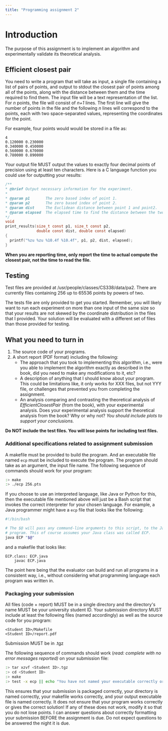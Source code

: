 ```yaml
---
title: "Programming assignment 2"
---
```


# Introduction

The purpose of this assignment is to implement an algorithm and experimentally
validate its theoretical analysis.

## Efficient closest pair

You need to write a program that will take as input, a single file containing a
list of pairs of points, and output to stdout the closest pair of points among
all of the points, along with the distance between them and the time required to
find them. The input file will be a text representation of the list. For *n*
points, the file will consist of *n+1* lines. The first line will give the
number of points in the file and the following *n* lines will correspond to the
points, each with two space-separated values, representing the coordinates for
the point.

For example, four points would would be stored in a file as:

```
4
0.120000 0.230000
0.340000 0.450000
0.560000 0.670000
0.780000 0.890000
```

Your output file MUST output the values to exactly four decimal points of
precision using at least ten characters. Here is a C language function you
could use for outputting your results:

```c
/**
* @brief Output necessary information for the experiment.
*
* @param p1       The zero based index of point 1.
* @param p2       The zero based index of point 2.
* @param dist     The Euclidean distance between point 1 and point2.
* @param elapsed  The elapsed time to find the distance between the two points.
*/
void
print_results(size_t const p1, size_t const p2,
              double const dist, double const elapsed)
{
  printf("%zu %zu %10.4f %10.4f", p1, p2, dist, elapsed);
}
```

**When you are reporting time, only report the time to actual compute the
closest pair, not the time to read the file.**

## Testing

Test files are provided at /usr/people/classes/CS338/data/pa2. There are
currently files containing 256 up to 65536 points by powers of two.

The tests file are only provided to get you started. Remember, you will likely
want to run each experiment on more than one input of the same size so that your
results are not skewed by the coordinate distribution in the files that I
provided. Your solution will be evaluated with a different set of files than
those provided for testing.

## What you need to turn in

1. The source code of your programs.
1. A short report (PDF format) including the following:
   * The approach that you took to implementing this algorithm, i.e., were you
     able to implement the algorithm exactly as described in the book, did you
     need to make any modifications to it, etc?
   * A description of anything that I should know about your program. This could
     be limitations like, it only works for XXX files, but not YYY file, or
     challenges that prevented you from completing the assignment.
   * An analysis comparing and contrasting the theoretical analysis of
     *EfficientClosestPair* (from the book), with your experimental analysis.
     Does your experimental analysis support the theoretical analysis from the
     book? Why or why not? *You should include plots to support your
     conclusions.*

**Do NOT include the test files. You will lose points for including test
files.**

### Additional specifications related to assignment submission

A makefile must be provided to build the program. And an executable file named
`ecp` must be included to execute the program. The program should take as an
argument, the input file name. The following sequence of commands should work
for your program:

```sh
:> make
:> ./ecp 256.pts
```

If you choose to use an interpreted language, like Java or Python for this, then
the executable file mentioned above will just be a Bash script that invokes the
correct interpreter for your chosen language. For example, a Java programmer
might have a `ecp` file that looks like the following:

```bash
#!/bin/bash

# The $@ will pass any command-line arguments to this script, to the Java
# program. This of course assumes your Java class was called ECP.
java ECP "$@"
```

and a makefile that looks like:

```
ECP.class: ECP.java
	javac ECP.java
```

The point here being that the evaluator can build and run all programs in a
consistent way, i.e., without considering what programming language each program
was written in.

### Packaging your submission

All files (code + report) MUST be in a single directory and the directory's name
MUST be your university student ID. Your submission directory MUST include at
least the following files (named accordingly) as well as the source code for you
program:

```
<Student ID>/Makefile
<Student ID>/report.pdf
```

Submission MUST be in .tgz

The following sequence of commands should work (*read: complete with no error
messages reported)* on your submission file:

```sh
:> tar xzvf <Student ID>.tgz
:> cd <Student ID>
:> make
:> test -x ecp || echo "You have not named your executable correctly or it is not executable"
```

This ensures that your submission is packaged correctly, your directory is named
correctly, your makefile works correctly, and your output executable file is
named correctly. It does not ensure that your program works correctly or gives
the correct solution! If any of these does not work, modify it so that you do
not lose points. I can answer questions about correctly formatting your
submission BEFORE the assignment is due. Do not expect questions to be answered
the night it is due.
